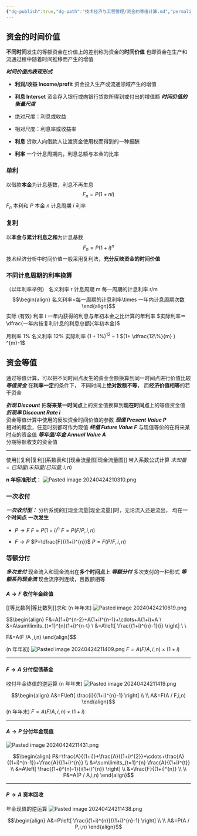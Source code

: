 ```yaml
---
{"dg-publish":true,"dg-path":"技术经济与工程管理/资金的等值计算.md","permalink":"/技术经济与工程管理/资金的等值计算/","noteIcon":"","created":"2024-04-16T13:01:27.476+08:00","updated":"2024-04-25T10:08:19.738+08:00"}
---
```


## 资金的时间价值
**不同时间**发生的等额资金在价值上的差别称为资金的**时间价值**
也即资金在生产和流通过程中随着时间推移而产生的增值

***时间价值的表现形式***
- **利润/收益    Income/profit**
	资金投入生产或流通领域产生的增值
- **利息   Interset**
	资金存入银行或向银行贷款所得到或付出的增值额
***时间价值的衡量尺度***
- 绝对尺度：利息或收益
- 相对尺度：利息率或收益率


- **利息**
	贷款人向借款人让渡资金使用权而得到的一种报酬
- **利率**
	一个计息周期内，利息总额与本金的比率
### 单利
以借款**本金**为计息基数，利息不再生息
$$F_{n}=P(1+ni)$$
$F_{n}$ 本利和   $P$ 本金
$n$ 计息周期  $i$ 利率
### 复利
以**本金与累计利息之和**为计息基数
$$F_{n}=P(1+i)^{n}$$
技术经济分析中时间价值一般采用复利法，**充分反映资金的时间价值**

### 不同计息周期的利率换算
（以年利率举例）
名义利率  r
计息周期 m
每一周期的计息利率  r/m
$$\begin{align}
名义利率=每一周期的计息利率\times 一年内计息周期次数
\end{align}$$
实际 (有效) 利率  i
一年内获得的利息与年初本金之比计算的年利率
$实际利率＝ \dfrac{一年内按复利计息的利息总额}{年初本金}$

月利率 1%
名义利率 12%
实际利率  $(1+1\%)^{12}-1$
$(1+ \dfrac{12\%}{m} ) ^{m}-1$


## 资金等值
通过等值计算，可以把不同时间点发生的资金金额换算到同一时间点进行价值比较
***等值资金***
在**利率一定**的条件下，
不同时间上**绝对数额不等**，
而**经济价值相等**的若干资金

***折现 Discount***
把**将来某一时间点**上的资金值换算到**现在时间点**上的等值资金值
***折现率 Discount Rate  i***  
资金等值计算中使用的反映资金时间价值的参数
***现值   Present Value  P***     
相对的概念，任意时刻都可作为现值
***终值   Future Value  F*** 
与现值等价的在将来某时点的资金值
***等年值/年金   Annual Value  A***  
分期等额收支的资金值
***

使用[[复利\|复利]]系数表和[[现金流量图\|现金流量图]]
带入系数公式计算
$未知量=已知量(未知量 / 已知量,i,n)$

**n 年标准形式：**
![Pasted image 20240424210310.png](/img/user/%E5%8A%9F%E8%83%BD%E6%80%A7%E6%96%87%E4%BB%B6%E5%A4%B9/%E8%BD%BD%E5%85%A5%E7%9A%84%E5%AA%92%E4%BD%93%E8%B5%84%E6%BA%90/Pasted%20image%2020240424210310.png)
### 一次收付
***一次收付型：***
分析系统的[[现金流量\|现金流量]]时，无论流入还是流出，
均在**一个时间点**  **一次发生**

-  $P \to F$
$F=P(1+i)^{n}$    $F=P(F / P,i,n)$

-  $F \to P$
$P=\dfrac{F}{(1+i)^{n}}$    $P=F(P / F,i,n)$

### 等额分付
***多次支付***
现金流入和现金流出在**多个时间点**上
***等额分付***
多次支付的一种形式
***等额系列现金流***
现金流序列连续，且数额相等

####  $A \to F$  收付年金终值
[[等比数列\|等比数列]]求和
 (n 年年末)
![Pasted image 20240424210619.png](/img/user/%E5%8A%9F%E8%83%BD%E6%80%A7%E6%96%87%E4%BB%B6%E5%A4%B9/%E8%BD%BD%E5%85%A5%E7%9A%84%E5%AA%92%E4%BD%93%E8%B5%84%E6%BA%90/Pasted%20image%2020240424210619.png)

$$\begin{align}
F&=A(1+i)^{n-2}+A(1+i)^{n-1}+\cdots+A(1+i)+A \\
&=A\sum\limits_{t=1}^{n}(1+i)^{n-t} \\
&=A\left[ \frac{(1+i)^{n}-1}{i} \right] \\ \\

F&=A(F /A ,i,n)
\end{align}$$
 
 (n 年年初)
![Pasted image 20240424211409.png](/img/user/%E5%8A%9F%E8%83%BD%E6%80%A7%E6%96%87%E4%BB%B6%E5%A4%B9/%E8%BD%BD%E5%85%A5%E7%9A%84%E5%AA%92%E4%BD%93%E8%B5%84%E6%BA%90/Pasted%20image%2020240424211409.png)
$F=A(F / A,i,n)\times(1+i)$
***
####  $F \to A$  分付偿债基金
收付年金终值的逆运算
 (n 年年末)
![Pasted image 20240424211419.png](/img/user/%E5%8A%9F%E8%83%BD%E6%80%A7%E6%96%87%E4%BB%B6%E5%A4%B9/%E8%BD%BD%E5%85%A5%E7%9A%84%E5%AA%92%E4%BD%93%E8%B5%84%E6%BA%90/Pasted%20image%2020240424211419.png)

$$\begin{align}
A&=F\left[ \frac{i}{(1+i)^{n}-1} \right] \\
 \\
A&=F(A / F,i,n)
\end{align}$$
(n 年年末)
$F=A(F / A,i,n)\times(1+i)$

***
####  $A \to P$  分付年金现值
![Pasted image 20240424211431.png](/img/user/%E5%8A%9F%E8%83%BD%E6%80%A7%E6%96%87%E4%BB%B6%E5%A4%B9/%E8%BD%BD%E5%85%A5%E7%9A%84%E5%AA%92%E4%BD%93%E8%B5%84%E6%BA%90/Pasted%20image%2020240424211431.png)


$$\begin{align}
P&=\frac{A}{(1+i)}+\frac{A}{(1+i)^{2}}+\cdots+\frac{A}{(1+i)^{n-1}}+\frac{A}{(1+i)^{n}} \\
&=\sum\limits_{t=1}^{n} \frac{A}{(1+i)^{t}} \\
&=A\left[ \frac{(1+i)^{n}-1}{i(1+i)^{n}} \right] \\
 &=\frac{F}{(1+i)^{n}} \\ \\
P&=A(P / A,i,n)
\end{align}$$

***
####  $P \to A$  资本回收
年金现值的逆运算
![Pasted image 20240424211438.png](/img/user/%E5%8A%9F%E8%83%BD%E6%80%A7%E6%96%87%E4%BB%B6%E5%A4%B9/%E8%BD%BD%E5%85%A5%E7%9A%84%E5%AA%92%E4%BD%93%E8%B5%84%E6%BA%90/Pasted%20image%2020240424211438.png)

$$\begin{align}
A&=P\left[ \frac{i(1+i)^{n}}{(1+i)^{n}-1} \right] \\
 \\
A&=P(A / P,i,n)
\end{align}$$
